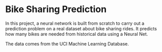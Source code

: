 # Bike Sharing Prediction
In this project, a neural network is built from scratch to carry out a prediction problem on a real dataset about bike sharing rides.
It predicts how many bikes are needed from historical data using a Neural Net.

The data comes from the UCI Machine Learning Database.
